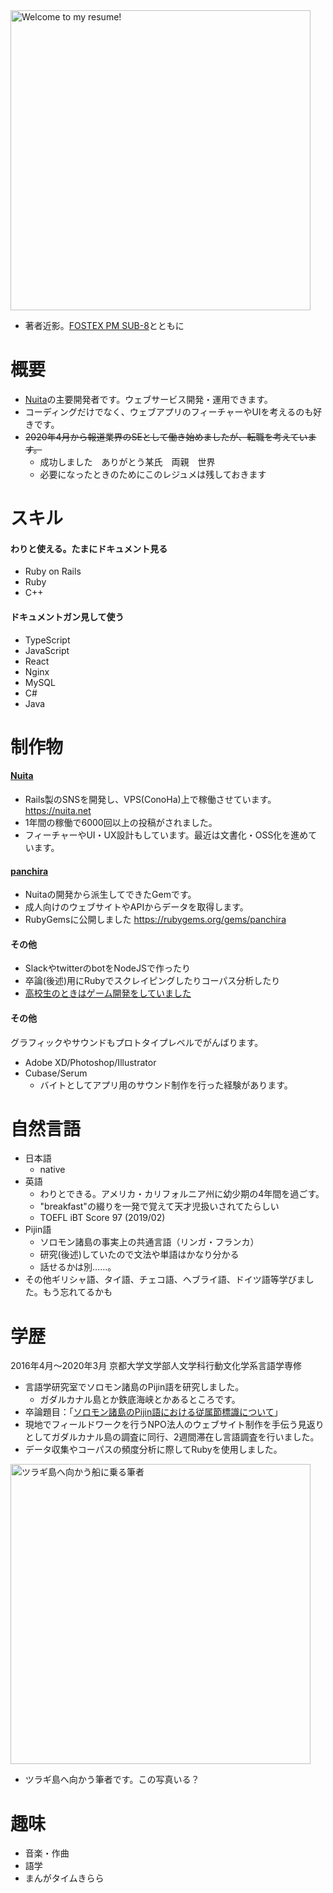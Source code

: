 <img alt="Welcome to my resume!" src="https://kypprivate.s3-ap-northeast-1.amazonaws.com/me.jpg" width="480px">

- 著者近影。[FOSTEX PM SUB-8](https://www.fostex.jp/products/pm-sub8)とともに

# 概要
- [Nuita](https://github.com/nuita/nuita)の主要開発者です。ウェブサービス開発・運用できます。
- コーディングだけでなく、ウェブアプリのフィーチャーやUIを考えるのも好きです。
- ~~2020年4月から報道業界のSEとして働き始めましたが、転職を考えています。~~
  - 成功しました　ありがとう某氏　両親　世界
  - 必要になったときのためにこのレジュメは残しておきます


# スキル
#### わりと使える。たまにドキュメント見る
- Ruby on Rails
- Ruby
- C++

#### ドキュメントガン見して使う
- TypeScript
- JavaScript
- React
- Nginx
- MySQL
- C#
- Java

# 制作物
#### [Nuita](https://github.com/nuita/nuita)
- Rails製のSNSを開発し、VPS(ConoHa)上で稼働させています。https://nuita.net
- 1年間の稼働で6000回以上の投稿がされました。
- フィーチャーやUI・UX設計もしています。最近は文書化・OSS化を進めています。

#### [panchira](https://github.com/nuita/panchira)
- Nuitaの開発から派生してできたGemです。
- 成人向けのウェブサイトやAPIからデータを取得します。
- RubyGemsに公開しました https://rubygems.org/gems/panchira

#### その他
- SlackやtwitterのbotをNodeJSで作ったり
- 卒論(後述)用にRubyでスクレイピングしたりコーパス分析したり
- [高校生のときはゲーム開発をしていました](https://kyp.hatenablog.com/entry/2015/12/25/013344)

#### その他

グラフィックやサウンドもプロトタイプレベルでがんばります。

- Adobe XD/Photoshop/Illustrator
- Cubase/Serum
  - バイトとしてアプリ用のサウンド制作を行った経験があります。

# 自然言語
- 日本語
  - native
- 英語
  - わりとできる。アメリカ・カリフォルニア州に幼少期の4年間を過ごす。
  - "breakfast"の綴りを一発で覚えて天才児扱いされてたらしい
  - TOEFL iBT Score 97 (2019/02)
- Pijin語
  - ソロモン諸島の事実上の共通言語（リンガ・フランカ）
  - 研究(後述)していたので文法や単語はかなり分かる
  - 話せるかは別……。
- その他ギリシャ語、タイ語、チェコ語、ヘブライ語、ドイツ語等学びました。もう忘れてるかも

# 学歴
2016年4月～2020年3月 京都大学文学部人文学科行動文化学系言語学専修
- 言語学研究室でソロモン諸島のPijin語を研究しました。
  - ガダルカナル島とか鉄底海峡とかあるところです。
- 卒論題目：「[ソロモン諸島のPijin語における従属節標識について](https://github.com/kypkyp/sotsuron)」
- 現地でフィールドワークを行うNPO法人のウェブサイト制作を手伝う見返りとしてガダルカナル島の調査に同行、2週間滞在し言語調査を行いました。
- データ収集やコーパスの頻度分析に際してRubyを使用しました。

<img alt="ツラギ島へ向かう船に乗る筆者" src="https://kypprivate.s3-ap-northeast-1.amazonaws.com/kyp_on_ship.jpg" width="480px">

- ツラギ島へ向かう筆者です。この写真いる？

# 趣味
- 音楽・作曲
- 語学
- まんがタイムきらら
